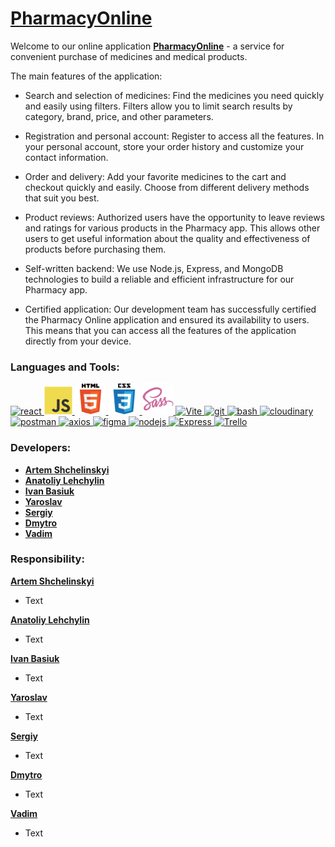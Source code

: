 # [**PharmacyOnline**](https://api-p4qh.onrender.com/)

Welcome to our online application [**PharmacyOnline**](https://api-p4qh.onrender.com/) - a service for convenient purchase of medicines and medical products.

The main features of the application:

- Search and selection of medicines: Find the medicines you need quickly and easily using filters. Filters allow you to limit search results by category, brand, price, and other parameters.

- Registration and personal account: Register to access all the features. In your personal account, store your order history and customize your contact information.

- Order and delivery: Add your favorite medicines to the cart and checkout quickly and easily. Choose from different delivery methods that suit you best.

- Product reviews: Authorized users have the opportunity to leave reviews and ratings for various products in the Pharmacy app. This allows other users to get useful information about the quality and effectiveness of products before purchasing them.

- Self-written backend: We use Node.js, Express, and MongoDB technologies to build a reliable and efficient infrastructure for our Pharmacy app.

- Certified application: Our development team has successfully certified the Pharmacy Online application and ensured its availability to users. This means that you can access all the features of the application directly from your device.

### Languages and Tools:

<p align="left"> 
<a href="https://react.dev/learn/installation" title="React" target="_blank" rel="noreferrer"> <img src="https://www.svgrepo.com/show/493719/react-javascript-js-framework-facebook.svg" alt="react" width="50" height="50"/> </a> 
<a href="https://developer.mozilla.org/en-US/docs/Web/JavaScript" title="JavaScript" target="_blank" rel="noreferrer"> <img src="https://raw.githubusercontent.com/devicons/devicon/master/icons/javascript/javascript-original.svg" alt="javascript" width="45" height="45"/> </a> 
<a href="https://www.w3.org/html/" title="HTML" target="_blank" rel="noreferrer"> <img src="https://raw.githubusercontent.com/devicons/devicon/master/icons/html5/html5-original-wordmark.svg" alt="html5" width="50" height="50"/> </a>
<a href="https://www.w3schools.com/css/" title="CSS" target="_blank" rel="noreferrer"> <img src="https://raw.githubusercontent.com/devicons/devicon/master/icons/css3/css3-original-wordmark.svg" alt="css3" width="50" height="50"/> </a> 
<a href="https://sass-lang.com" title="Sass"  target="_blank" rel="noreferrer"> <img src="https://raw.githubusercontent.com/devicons/devicon/master/icons/sass/sass-original.svg" alt="sass" width="50" height="50"/> </a>
<a href="https://vitejs.dev/" title="Vite" target="_blank" rel="noreferrer"> <img src="https://upload.wikimedia.org/wikipedia/commons/f/f1/Vitejs-logo.svg" alt="Vite" width="50" height="50"/> </a>
<a href="https://git-scm.com/" title="Git" target="_blank" rel="noreferrer"> <img src="https://www.vectorlogo.zone/logos/git-scm/git-scm-icon.svg" alt="git" width="50" height="50"/> </a> 
<a href="https://www.gnu.org/software/bash/" title="Bash" target="_blank" rel="noreferrer"><img src="https://www.vectorlogo.zone/logos/gnu_bash/gnu_bash-icon.svg" alt="bash" width="50" height="50"/> </a>
<a href="https://cloudinary.com/" title="cloudinary" target="_blank" rel="noreferrer"> <img src="https://www.svgrepo.com/show/353566/cloudinary.svg" alt="cloudinary" width="50" height="50"/> </a>
<a href="https://postman.com" target="_blank" rel="noreferrer"> <img src="https://www.vectorlogo.zone/logos/getpostman/getpostman-icon.svg" alt="postman" width="50" height="50"/> </a>
<a href="https://axios-http.com/ru/docs/intro" title="axios" target="_blank" rel="noreferrer"><img src="https://upload.vectorlogo.zone/logos/axios/images/e2aae3c1-f98d-450b-8406-513bb5e6d5da.svg" alt="axios" width="50" height="50"/> </a>
<a href="https://www.figma.com/" title="Figma"  target="_blank" rel="noreferrer"> <img src="https://www.vectorlogo.zone/logos/figma/figma-icon.svg" alt="figma" width="50" height="50"/> </a>
<a href="https://nodejs.org/uk" title="NodeJS"  target="_blank" rel="noreferrer"> <img src="https://www.svgrepo.com/show/439238/nodejs.svg" alt="nodejs" width="50" height="50"/> </a>
<a href="https://expressjs.com/" title="Express"  target="_blank" rel="noreferrer"> <img src="https://www.svgrepo.com/show/353724/express.svg" alt="Express" width="50" height="50"/> </a>
<a href="https://trello.com/u/user80215570/boards" title="Trello"  target="_blank" rel="noreferrer"> <img src="https://www.svgrepo.com/show/475688/trello-color.svg" alt="Trello" width="50" height="50"/> </a>
</p>

### Developers:

- [**Artem Shchelinskyi**](https://github.com/shchelinskyi)
- [**Anatoliy Lehchylin**](https://github.com/AnatoliyLehchylin)
- [**Ivan Basiuk**](https://github.com/IvanBasss)
- [**Yaroslav**](https://github.com/keannko)
- [**Sergiy**](https://github.com/NHunter007)
- [**Dmytro**](https://github.com/D9D9kiev)
- [**Vadim**](https://github.com/vadba)

### Responsibility:

[**Artem Shchelinskyi**](https://github.com/shchelinskyi)

- Text

[**Anatoliy Lehchylin**](https://github.com/AnatoliyLehchylin)

- Text

[**Ivan Basiuk**](https://github.com/IvanBasss)

- Text

[**Yaroslav**](https://github.com/keannko)

- Text

[**Sergiy**](https://github.com/NHunter007)

- Text

[**Dmytro**](https://github.com/D9D9kiev)

- Text

[**Vadim**](https://github.com/vadba)

- Text

